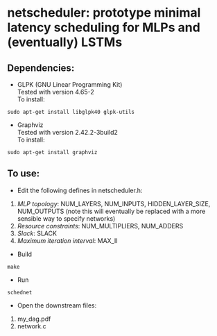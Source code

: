 # netscheduler: prototype minimal latency scheduling for MLPs and (eventually) LSTMs

## Dependencies:
- GLPK (GNU Linear Programming Kit)
\
Tested with version 4.65-2
\
To install:
```
sudo apt-get install libglpk40 glpk-utils
```
- Graphviz
\
Tested with version 2.42.2-3build2
\
To install:
```
sudo apt-get install graphviz
```

## To use:
- Edit the following defines in netscheduler.h:
1. *MLP topology*: NUM_LAYERS, NUM_INPUTS, HIDDEN_LAYER_SIZE, NUM_OUTPUTS (note this will eventually be replaced with a more sensible way to specify networks)
2. *Resource constraints*: NUM_MULTIPLIERS, NUM_ADDERS
3. *Slack*: SLACK
4. *Maximum iteration interval*: MAX_II

- Build
```
make
```

- Run
```
schednet
```

- Open the downstream files:
1. my_dag.pdf
2. network.c
